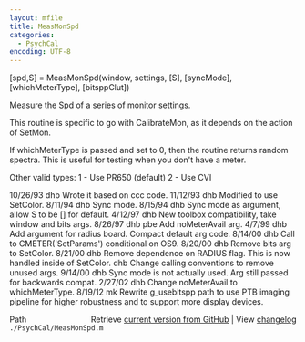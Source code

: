 ```yaml
---
layout: mfile
title: MeasMonSpd
categories:
  - PsychCal
encoding: UTF-8
---
```


 \[spd,S\] = MeasMonSpd\(window, settings, \[S\], \[syncMode\], \[whichMeterType\], \[bitsppClut\]\)

 Measure the Spd of a series of monitor settings.

 This routine is specific to go with CalibrateMon,
 as it depends on the action of SetMon.

 If whichMeterType is passed and set to 0, then the routine
 returns random spectra.  This is useful for testing when
 you don't have a meter.

 Other valid types:
  1 - Use PR650 \(default\)
  2 - Use CVI

 10/26/93  dhb    Wrote it based on ccc code.
 11/12/93  dhb    Modified to use SetColor.
 8/11/94    dhb   Sync mode.
 8/15/94   dhb    Sync mode as argument, allow S to be \[\] for default.
 4/12/97   dhb   New toolbox compatibility, take window and bits args.
 8/26/97   dhb   pbe Add noMeterAvail arg.
 4/7/99    dhb   Add argument for radius board. Compact default arg code.
 8/14/00   dhb   Call to CMETER\('SetParams'\) conditional on OS9.
 8/20/00   dhb   Remove bits arg to SetColor.
 8/21/00   dhb   Remove dependence on RADIUS flag.  This is now handled inside of SetColor.
            dhb   Change calling conventions to remove unused args.
 9/14/00   dhb   Sync mode is not actually used.  Arg still passed for backwards compat.
 2/27/02   dhb   Change noMeterAvail to whichMeterType.
 8/19/12   mk    Rewrite g\_usebitspp path to use PTB imaging pipeline for higher robustness
                 and to support more display devices.


<div class="code_header" style="text-align:right;">
  <span style="float:left;">Path&nbsp;&nbsp;</span> <span class="counter">Retrieve <a href=
  "https://raw.github.com/Psychtoolbox-3/Psychtoolbox-3/beta/./PsychCal/MeasMonSpd.m">current version from GitHub</a> | View <a href=
  "https://github.com/Psychtoolbox-3/Psychtoolbox-3/commits/beta/./PsychCal/MeasMonSpd.m">changelog</a></span>
</div>
<div class="code">
  <code>./PsychCal/MeasMonSpd.m</code>
</div>
